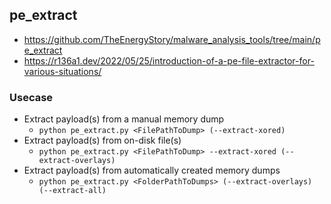 ## pe_extract
- https://github.com/TheEnergyStory/malware_analysis_tools/tree/main/pe_extract
- https://r136a1.dev/2022/05/25/introduction-of-a-pe-file-extractor-for-various-situations/

### Usecase
- Extract payload(s) from a manual memory dump
  - `python pe_extract.py <FilePathToDump> (--extract-xored)`
- Extract payload(s) from on-disk file(s)
  - `python pe_extract.py <FilePathToDump> --extract-xored (--extract-overlays)`
- Extract payload(s) from automatically created memory dumps
  - `python pe_extract.py <FolderPathToDumps> (--extract-overlays) (--extract-all)`
